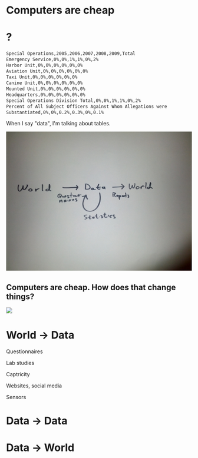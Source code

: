 # Computers are cheap





# ?

<!--
We study the world so we can make better decisions,
build better things and satisfy our curiosity.
-->






```
Special Operations,2005,2006,2007,2008,2009,Total
Emergency Service,0%,0%,1%,1%,0%,2%
Harbor Unit,0%,0%,0%,0%,0%,0%
Aviation Unit,0%,0%,0%,0%,0%,0%
Taxi Unit,0%,0%,0%,0%,0%,0%
Canine Unit,0%,0%,0%,0%,0%,0%
Mounted Unit,0%,0%,0%,0%,0%,0%
Headquarters,0%,0%,0%,0%,0%,0%
Special Operations Division Total,0%,0%,1%,1%,0%,2%
Percent of All Subject Officers Against Whom Allegations were Substantiated,0%,0%,0.2%,0.3%,0%,0.1%
```

When I say "data", I'm talking about tables.

<!-- 
The world is complicated; we need to simplify it in
order to understand it. Representing the world as
tabular data is one way of doing that.
-->






<!--
Sometimes the data are still too complicated, so we
simplify these data further with statistics.
-->





![](world-data-world.jpg)



## Computers are cheap. How does that change things?


![](computer.jpg)


<!-- Some things got cheap faster than other things did -->



# World -> Data


Questionnaires


Lab studies


Captricity


Websites, social media


Sensors





# Data -> Data



# Data -> World
